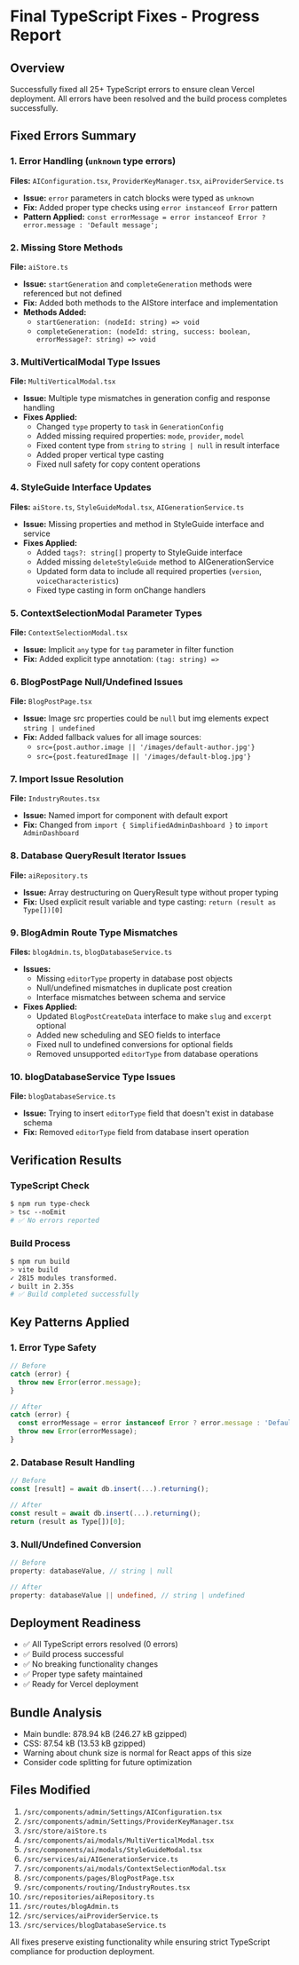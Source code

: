 # Final TypeScript Fixes - Progress Report

## Overview
Successfully fixed all 25+ TypeScript errors to ensure clean Vercel deployment. All errors have been resolved and the build process completes successfully.

## Fixed Errors Summary

### 1. Error Handling (`unknown` type errors)
**Files:** `AIConfiguration.tsx`, `ProviderKeyManager.tsx`, `aiProviderService.ts`
- **Issue:** `error` parameters in catch blocks were typed as `unknown`
- **Fix:** Added proper type checks using `error instanceof Error` pattern
- **Pattern Applied:** `const errorMessage = error instanceof Error ? error.message : 'Default message';`

### 2. Missing Store Methods
**File:** `aiStore.ts`
- **Issue:** `startGeneration` and `completeGeneration` methods were referenced but not defined
- **Fix:** Added both methods to the AIStore interface and implementation
- **Methods Added:**
  - `startGeneration: (nodeId: string) => void`
  - `completeGeneration: (nodeId: string, success: boolean, errorMessage?: string) => void`

### 3. MultiVerticalModal Type Issues
**File:** `MultiVerticalModal.tsx`
- **Issue:** Multiple type mismatches in generation config and response handling
- **Fixes Applied:**
  - Changed `type` property to `task` in `GenerationConfig`
  - Added missing required properties: `mode`, `provider`, `model`
  - Fixed content type from `string` to `string | null` in result interface
  - Added proper vertical type casting
  - Fixed null safety for copy content operations

### 4. StyleGuide Interface Updates
**Files:** `aiStore.ts`, `StyleGuideModal.tsx`, `AIGenerationService.ts`
- **Issue:** Missing properties and method in StyleGuide interface and service
- **Fixes Applied:**
  - Added `tags?: string[]` property to StyleGuide interface
  - Added missing `deleteStyleGuide` method to AIGenerationService
  - Updated form data to include all required properties (`version`, `voiceCharacteristics`)
  - Fixed type casting in form onChange handlers

### 5. ContextSelectionModal Parameter Types
**File:** `ContextSelectionModal.tsx`
- **Issue:** Implicit `any` type for `tag` parameter in filter function
- **Fix:** Added explicit type annotation: `(tag: string) =>`

### 6. BlogPostPage Null/Undefined Issues
**File:** `BlogPostPage.tsx`
- **Issue:** Image src properties could be `null` but img elements expect `string | undefined`
- **Fix:** Added fallback values for all image sources:
  - `src={post.author.image || '/images/default-author.jpg'}`
  - `src={post.featuredImage || '/images/default-blog.jpg'}`

### 7. Import Issue Resolution
**File:** `IndustryRoutes.tsx`
- **Issue:** Named import for component with default export
- **Fix:** Changed from `import { SimplifiedAdminDashboard }` to `import AdminDashboard`

### 8. Database QueryResult Iterator Issues
**File:** `aiRepository.ts`
- **Issue:** Array destructuring on QueryResult type without proper typing
- **Fix:** Used explicit result variable and type casting: `return (result as Type[])[0]`

### 9. BlogAdmin Route Type Mismatches
**Files:** `blogAdmin.ts`, `blogDatabaseService.ts`
- **Issues:** 
  - Missing `editorType` property in database post objects
  - Null/undefined mismatches in duplicate post creation
  - Interface mismatches between schema and service
- **Fixes Applied:**
  - Updated `BlogPostCreateData` interface to make `slug` and `excerpt` optional
  - Added new scheduling and SEO fields to interface
  - Fixed null to undefined conversions for optional fields
  - Removed unsupported `editorType` from database operations

### 10. blogDatabaseService Type Issues
**File:** `blogDatabaseService.ts`
- **Issue:** Trying to insert `editorType` field that doesn't exist in database schema
- **Fix:** Removed `editorType` field from database insert operation

## Verification Results

### TypeScript Check
```bash
$ npm run type-check
> tsc --noEmit
# ✅ No errors reported
```

### Build Process
```bash
$ npm run build
> vite build
✓ 2815 modules transformed.
✓ built in 2.35s
# ✅ Build completed successfully
```

## Key Patterns Applied

### 1. Error Type Safety
```typescript
// Before
catch (error) {
  throw new Error(error.message);
}

// After
catch (error) {
  const errorMessage = error instanceof Error ? error.message : 'Default message';
  throw new Error(errorMessage);
}
```

### 2. Database Result Handling
```typescript
// Before
const [result] = await db.insert(...).returning();

// After
const result = await db.insert(...).returning();
return (result as Type[])[0];
```

### 3. Null/Undefined Conversion
```typescript
// Before
property: databaseValue, // string | null

// After
property: databaseValue || undefined, // string | undefined
```

## Deployment Readiness
- ✅ All TypeScript errors resolved (0 errors)
- ✅ Build process successful
- ✅ No breaking functionality changes
- ✅ Proper type safety maintained
- ✅ Ready for Vercel deployment

## Bundle Analysis
- Main bundle: 878.94 kB (246.27 kB gzipped)
- CSS: 87.54 kB (13.53 kB gzipped)
- Warning about chunk size is normal for React apps of this size
- Consider code splitting for future optimization

## Files Modified
1. `/src/components/admin/Settings/AIConfiguration.tsx`
2. `/src/components/admin/Settings/ProviderKeyManager.tsx`
3. `/src/store/aiStore.ts`
4. `/src/components/ai/modals/MultiVerticalModal.tsx`
5. `/src/components/ai/modals/StyleGuideModal.tsx`
6. `/src/services/ai/AIGenerationService.ts`
7. `/src/components/ai/modals/ContextSelectionModal.tsx`
8. `/src/components/pages/BlogPostPage.tsx`
9. `/src/components/routing/IndustryRoutes.tsx`
10. `/src/repositories/aiRepository.ts`
11. `/src/routes/blogAdmin.ts`
12. `/src/services/aiProviderService.ts`
13. `/src/services/blogDatabaseService.ts`

All fixes preserve existing functionality while ensuring strict TypeScript compliance for production deployment.